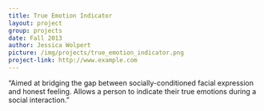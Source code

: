 ```yaml
---
title: True Emotion Indicator
layout: project
group: projects
date: Fall 2013
author: Jessica Wolpert
picture: /img/projects/true_emotion_indicator.png
project-link: http://www.example.com
---
```

“Aimed at bridging the gap between socially-conditioned facial expression and honest feeling. Allows a person to indicate their true emotions during a social interaction.”